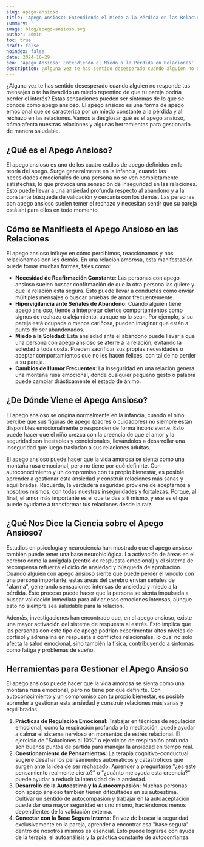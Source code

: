 ```yaml
---
slug: apego-ansioso
title: 'Apego Ansioso: Entendiendo el Miedo a la Pérdida en las Relaciones'
summary: ''
image: blog/apego-ansioso.svg
author: admin
toc: true
draft: false
noindex: false
date: 2024-10-29
seo: 'Apego Ansioso: Entendiendo el Miedo a la Pérdida en Relaciones'
description: ¿Alguna vez te has sentido desesperado cuando alguien no responde tus mensajes o te ha invadido un miedo repentino de que tu pareja podría perder…
---
```


¿Alguna vez te has sentido desesperado cuando alguien no responde tus mensajes o te ha invadido un miedo repentino de que tu pareja podría perder el interés? Estas sensaciones pueden ser síntomas de lo que se conoce como apego ansioso. El apego ansioso es una forma de apego emocional que se caracteriza por un miedo constante a la pérdida y al rechazo en las relaciones. Vamos a desglosar qué es el apego ansioso, cómo afecta nuestras relaciones y algunas herramientas para gestionarlo de manera saludable.

## ¿Qué es el Apego Ansioso?

El apego ansioso es uno de los cuatro estilos de apego definidos en la teoría del apego. Surge generalmente en la infancia, cuando las necesidades emocionales de una persona no se ven completamente satisfechas, lo que provoca una sensación de inseguridad en las relaciones. Esto puede llevar a una ansiedad profunda respecto al abandono y a la constante búsqueda de validación y cercanía con los demás. Las personas con apego ansioso suelen temer el rechazo y necesitan sentir que su pareja está ahí para ellos en todo momento.

## Cómo se Manifiesta el Apego Ansioso en las Relaciones

El apego ansioso influye en cómo percibimos, reaccionamos y nos relacionamos con los demás. En una relación amorosa, esta manifestación puede tomar muchas formas, tales como:

- **Necesidad de Reafirmación Constante**: Las personas con apego ansioso suelen buscar confirmación de que la otra persona las quiere y que la relación está segura. Esto puede llevar a conductas como enviar múltiples mensajes o buscar pruebas de amor frecuentemente.
- **Hipervigilancia ante Señales de Abandono**: Cuando alguien tiene apego ansioso, tiende a interpretar ciertos comportamientos como signos de rechazo o alejamiento, aunque no lo sean. Por ejemplo, si su pareja está ocupada o menos cariñosa, pueden imaginar que están a punto de ser abandonados.
- **Miedo a la Soledad**: Esta ansiedad ante el abandono puede llevar a que una persona con apego ansioso se aferre a la relación, evitando la soledad a toda costa. Pueden sacrificar sus propias necesidades o aceptar comportamientos que no les hacen felices, con tal de no perder a su pareja.
- **Cambios de Humor Frecuentes**: La inseguridad en una relación genera una montaña rusa emocional, donde cualquier pequeño gesto o palabra puede cambiar drásticamente el estado de ánimo.

## ¿De Dónde Viene el Apego Ansioso?

El apego ansioso se origina normalmente en la infancia, cuando el niño percibe que sus figuras de apego (padres o cuidadores) no siempre están disponibles emocionalmente o responden de forma inconsistente. Esto puede hacer que el niño crezca con la creencia de que el amor y la seguridad son inestables y condicionales, llevándolos a desarrollar una inseguridad que luego trasladan a sus relaciones adultas.

El apego ansioso puede hacer que la vida amorosa se sienta como una montaña rusa emocional, pero no tiene por qué definirte. Con autoconocimiento y un compromiso con tu propio bienestar, es posible aprender a gestionar esta ansiedad y construir relaciones más sanas y equilibradas. Recuerda, la verdadera seguridad proviene de aceptarnos a nosotros mismos, con todas nuestras inseguridades y fortalezas. Porque, al final, el amor más importante es el que te das a ti mismo, y ese es el que puede ayudarte a transformar tus relaciones desde la raíz.

## ¿Qué Nos Dice la Ciencia sobre el Apego Ansioso?

Estudios en psicología y neurociencia han mostrado que el apego ansioso también puede tener una base neurobiológica. La activación de áreas en el cerebro como la amígdala (centro de respuesta emocional) y el sistema de recompensa refuerza el ciclo de ansiedad y búsqueda de aprobación. Cuando alguien con apego ansioso siente que puede perder el vínculo con una persona importante, estas áreas del cerebro envían señales de "alarma", generando sensaciones intensas de ansiedad y miedo a la pérdida. Este proceso puede hacer que la persona se sienta impulsada a buscar validación inmediata para aliviar esas emociones intensas, aunque esto no siempre sea saludable para la relación.

Además, investigaciones han encontrado que, en el apego ansioso, existe una mayor activación del sistema de respuesta al estrés. Esto implica que las personas con este tipo de apego podrían experimentar altos niveles de cortisol y adrenalina en respuesta a conflictos relacionales, lo cual no solo afecta la salud emocional, sino también la física, contribuyendo a síntomas como fatiga y problemas de sueño.

## Herramientas para Gestionar el Apego Ansioso

El apego ansioso puede hacer que la vida amorosa se sienta como una montaña rusa emocional, pero no tiene por qué definirte. Con autoconocimiento y un compromiso con tu propio bienestar, es posible aprender a gestionar esta ansiedad y construir relaciones más sanas y equilibradas.

1. **Prácticas de Regulación Emocional**: Trabajar en técnicas de regulación emocional, como la respiración profunda o la meditación, puede ayudar a calmar el sistema nervioso en momentos de estrés relacional. El ejercicio de "Soluciones al 10%" o ejercicios de respiración profunda son buenos puntos de partida para manejar la ansiedad en tiempo real.
2. **Cuestionamiento de Pensamientos**: La terapia cognitivo-conductual sugiere desafiar los pensamientos automáticos y catastróficos que surgen ante la idea de ser rechazado. Aprender a preguntarse "¿es este pensamiento realmente cierto?" o "¿cuánto me ayuda esta creencia?" puede ayudar a reducir la intensidad de la ansiedad.
3. **Desarrollo de la Autoestima y la Autocompasión**: Muchas personas con apego ansioso también tienen dificultades en su autoestima. Cultivar un sentido de autocompasión y trabajar en la autoaceptación puede dar una mayor seguridad en uno mismo, haciéndonos menos dependientes de la validación externa.
4. **Conectar con la Base Segura Interna**: En vez de buscar la seguridad exclusivamente en la pareja, aprender a encontrar esa "base segura" dentro de nosotros mismos es esencial. Esto puede lograrse con ayuda de la terapia, el autoanálisis y la práctica constante de autoconfianza.
